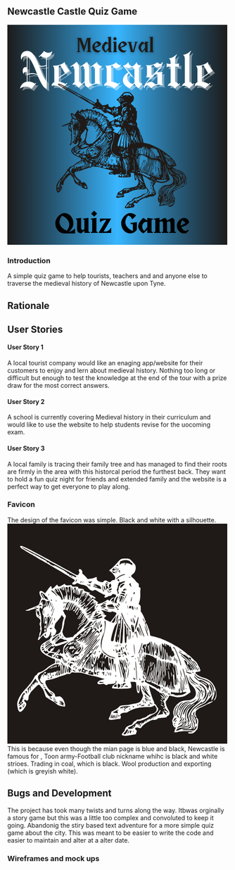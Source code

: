 ## Newcastle Castle Quiz Game
<img src="assets/images/final-logo.png">

### Introduction 
A simple quiz game to help tourists, teachers and and anyone else to traverse the medieval history of Newcastle upon Tyne.
## Rationale
## User Stories 
#### User Story 1
A local tourist company would like an enaging app/website for their customers to enjoy and lern about medieval history. Nothing too long or difficult but enough to test the knowledge at the end of the tour with a prize draw for the most correct answers. 
#### User Story 2
A school is currently covering Medieval history in their curriculum and would like to use the website to help students revise for the uocoming exam.

#### User Story 3
A local family is tracing their family tree and has managed to find their roots are firmly in the area with this historcal period the furthest back. They want to hold a fun quiz night for friends and extended family and the website is a perfect way to get everyone to play along.

### Favicon 
The design of the favicon was simple. Black and white with a silhouette. 
<img src="assets/images/favicon.png">
This is because even though the mian page is blue and black, Newcastle is famous for , Toon army-Football club nickname whihc is black and white strioes. Trading in coal, which is black. Wool production and exporting (which is greyish white).

## Bugs and Development 
The project has took many twists and turns along the way. Itbwas orginally a story game but this was a little too complex and convoluted to keep it going. Abandonig the stiry based text adventure for a more simple quiz game about the city. This was meant to be easier to write the code and easier to maintain and alter at a alter date. 

### Wireframes and mock ups
